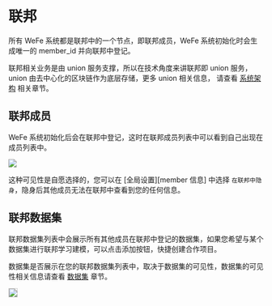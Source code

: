 # 联邦

所有 WeFe 系统都是联邦中的一个节点，即联邦成员，WeFe 系统初始化时会生成唯一的 member_id 并向联邦中登记。

联邦相关业务是由 union 服务支撑，所以在技术角度来讲联邦即 union 服务，
union 由去中心化的区块链作为底层存储，更多 union 相关信息，
请查看 [系统架构](/system_framework/global) 相关章节。


## 联邦成员

WeFe 系统初始化后会在联邦中登记，这时在联邦成员列表中可以看到自己出现在成员列表中。

<img src="_media/operation_guide/union_member_list.png" style="max-height:700px;" />

这种可见性是自愿选择的，您可以在 [全局设置][member 信息] 中选择 `在联邦中隐身`，隐身后其他成员无法在联邦中查看到您的任何信息。

## 联邦数据集

联邦数据集列表中会展示所有其他成员在联邦中登记的数据集，如果您希望与某个数据集进行联邦学习建模，可以点击添加按钮，快捷创建合作项目。

数据集是否展示在您的联邦数据集列表中，取决于数据集的可见性，数据集的可见性相关信息请查看 [数据集](/operation_guide/data_set) 章节。

<img src="_media/operation_guide/union_data_set_list.png" style="max-height:700px;border:solid 1px #ccc" />
